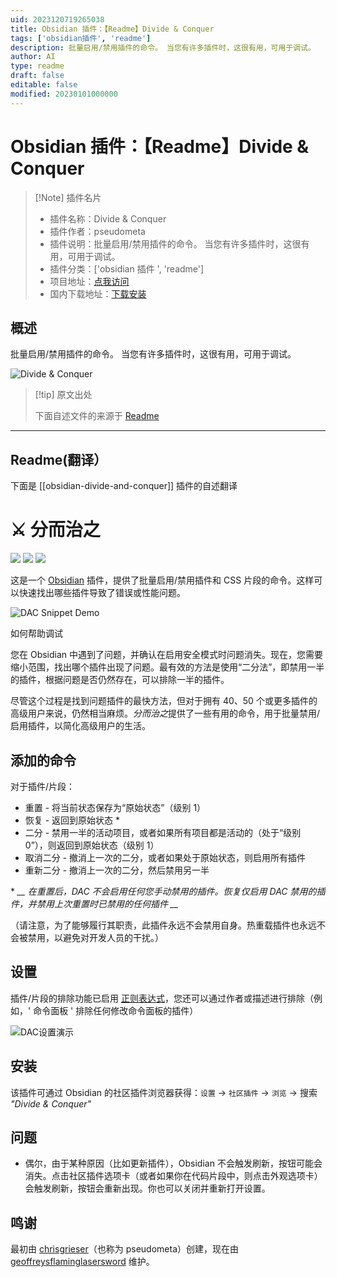 ```yaml
---
uid: 2023120719265038
title: Obsidian 插件：【Readme】Divide & Conquer
tags: ['obsidian插件', 'readme']
description: 批量启用/禁用插件的命令。 当您有许多插件时，这很有用，可用于调试。
author: AI
type: readme
draft: false
editable: false
modified: 20230101000000
---
```


# Obsidian 插件：【Readme】Divide & Conquer

> [!Note] 插件名片
> - 插件名称：Divide & Conquer
> - 插件作者：pseudometa
> - 插件说明：批量启用/禁用插件的命令。 当您有许多插件时，这很有用，可用于调试。
> - 插件分类：['obsidian 插件 ', 'readme']
> - 项目地址：[点我访问](https://github.com/chrisgrieser/obsidian-divide-and-conquer)
> - 国内下载地址：[下载安装](https://pkmer.cn/products/plugin/pluginMarket/?obsidian-divide-and-conquer)

## 概述

批量启用/禁用插件的命令。 当您有许多插件时，这很有用，可用于调试。

![Divide & Conquer](https://cdn.pkmer.cn/covers/obsidian-divide-and-conquer.gif)

> [!tip] 原文出处
>
>下面自述文件的来源于 [Readme](https://ghproxy.net/https://raw.githubusercontent.com/chrisgrieser/obsidian-divide-and-conquer/master/README.md)
>

---

## Readme(翻译）

下面是 [[obsidian-divide-and-conquer]] 插件的自述翻译

# ⚔️ 分而治之

![](https://img.shields.io/github/downloads/chrisgrieser/obsidian-divide-and-conquer/total?label=总下载量&style=plastic) ![](https://img.shields.io/github/v/release/chrisgrieser/obsidian-divide-and-conquer?label=最新版本&style=plastic) [![](https://img.shields.io/badge/更新日志-点击这里-FFE800?style=plastic)](Changelog.md)

这是一个 [Obsidian](https://obsidian.md/) 插件，提供了批量启用/禁用插件和 CSS 片段的命令。这样可以快速找出哪些插件导致了错误或性能问题。

![DAC Snippet Demo](https://cdn.pkmer.cn/covers/obsidian-divide-and-conquer_1_3.gif)

如何帮助调试

您在 Obsidian 中遇到了问题，并确认在启用安全模式时问题消失。现在，您需要缩小范围，找出哪个插件出现了问题。最有效的方法是使用“二分法”，即禁用一半的插件，根据问题是否仍然存在，可以排除一半的插件。

尽管这个过程是找到问题插件的最快方法，但对于拥有 40、50 个或更多插件的高级用户来说，仍然相当麻烦。*分而治之*提供了一些有用的命令，用于批量禁用/启用插件，以简化高级用户的生活。

## 添加的命令

对于插件/片段：

- 重置 - 将当前状态保存为“原始状态”（级别 1）
- 恢复 - 返回到原始状态 *
- 二分 - 禁用一半的活动项目，或者如果所有项目都是活动的（处于“级别 0”），则返回到原始状态（级别 1）
- 取消二分 - 撤消上一次的二分，或者如果处于原始状态，则启用所有插件
- 重新二分 - 撤消上一次的二分，然后禁用另一半

\* *__ 在重置后，DAC 不会启用任何您手动禁用的插件。恢复仅启用 DAC 禁用的插件，并禁用上次重置时已禁用的任何插件 __*

（请注意，为了能够履行其职责，此插件永远不会禁用自身。热重载插件也永远不会被禁用，以避免对开发人员的干扰。）

## 设置

插件/片段的排除功能已启用 [正则表达式](https://developer.mozilla.org/en-US/docs/Web/JavaScript/Guide/Regular_Expressions)，您还可以通过作者或描述进行排除（例如，' 命令面板 ' 排除任何修改命令面板的插件）

![DAC设置演示](https://cdn.pkmer.cn/covers/obsidian-divide-and-conquer_1_4.gif)

## 安装

该插件可通过 Obsidian 的社区插件浏览器获得：`设置` → `社区插件` → `浏览` → 搜索 *"Divide & Conquer"*

## 问题

- 偶尔，由于某种原因（比如更新插件），Obsidian 不会触发刷新，按钮可能会消失。点击社区插件选项卡（或者如果你在代码片段中，则点击外观选项卡）会触发刷新，按钮会重新出现。你也可以关闭并重新打开设置。

## 鸣谢

最初由 [chrisgrieser](https://github.com/chrisgrieser/)（也称为 pseudometa）创建，现在由 [geoffreysflaminglasersword](https://github.com/geoffreysflaminglasersword) 维护。
